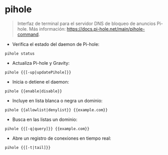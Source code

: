 # pihole

> Interfaz de terminal para el servidor DNS de bloqueo de anuncios Pi-hole.
> Más información: <https://docs.pi-hole.net/main/pihole-command>.

- Verifica el estado del daemon de Pi-hole:

`pihole status`

- Actualiza Pi-hole y Gravity:

`pihole {{[-up|updatePihole]}}`

- Inicia o detiene el daemon:

`pihole {{enable|disable}}`

- Incluye en lista blanca o negra un dominio:

`pihole {{allowlist|denylist}} {{example.com}}`

- Busca en las listas un dominio:

`pihole {{[-q|query]}} {{example.com}}`

- Abre un registro de conexiones en tiempo real:

`pihole {{[-t|tail]}}`

